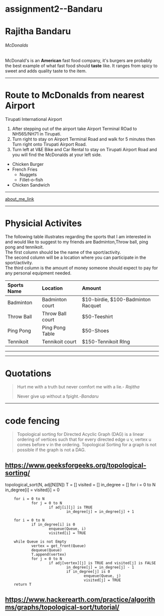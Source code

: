 # assignment2--Bandaru
# Rajitha Bandaru
###### McDonalds
McDonald's is an **American** fast food company, it's burgers are probably the best example of what fast food should **taste** like. It ranges from spicy to sweet and adds quality taste to the item.

---

# Route to McDonalds from nearest Airport
Tirupati International Airport

1. After stepping out of the airport take Airport Terminal ROad to NH565/NH71 in Tirupati.
2. Turn right to stay on Airport Terminal Road and walk for 5 minutes then Turn right onto Tirupati Airport Road.
3. Turn left at V&E Bike and Car Rental to stay on Tirupati Airport Road and you will find the McDonalds at your left side.

* Chicken Burger
* French Fries
    * Nuggets
    * Fillet-o-fish
* Chicken Sandwich

---

[about_me_link](https://github.com/Rajitha9595/assignment2--Bandaru/blob/main/AboutMe.md)

---
# Physicial Activites
The following table illustrates regarding the sports that I am interested in and would like to suggest to my friends are Badminton,Throw ball, ping pong and tennikoit. <br> The first column should be the name of the sport/activity. <br> The second column will be a location where you can participate in the sport/activity. <br> The third column is the amount of money someone should expect to pay for any personal equipment needed.

| Sports Name | Location | Amount |
|:---         |:---      |:---    |
| Badminton | Badminton court | $10-birdie, $100-Badminton Racquet |
| Throw Ball | Throw Ball court | $50-Teeshirt |
| Ping Pong | Ping Pong Table | $50-Shoes |
| Tennikoit   | Tennikoit court   | $150-Tennikoit RIng |
---

---
# Quotations
> Hurt me with a truth but never comfort me with a lie.- *Rajitha*
>
> Never give up without a fpight.-*Bandaru*
---
# code fencing

>Topological sorting for Directed Acyclic Graph (DAG) is a linear ordering of vertices such that for every directed edge u v, vertex u comes before v in the ordering. Topological Sorting for a graph is not possible if the graph is not a DAG.

<https://www.geeksforgeeks.org/topological-sorting/>
---

topological_sort(N, adj[N][N])
        T = []
        visited = []
        in_degree = []
        for i = 0 to N
                in_degree[i] = visited[i] = 0

        for i = 0 to N
                for j = 0 to N
                        if adj[i][j] is TRUE
                                in_degree[j] = in_degree[j] + 1

        for i = 0 to N
                if in_degree[i] is 0
                        enqueue(Queue, i)
                        visited[i] = TRUE

        while Queue is not Empty
                vertex = get_front(Queue)
                dequeue(Queue)
                T.append(vertex)
                for j = 0 to N
                        if adj[vertex][j] is TRUE and visited[j] is FALSE
                                in_degree[j] = in_degree[j] - 1
                                if in_degree[j] is 0
                                        enqueue(Queue, j)
                                        visited[j] = TRUE
        return T

<https://www.hackerearth.com/practice/algorithms/graphs/topological-sort/tutorial/>
---


